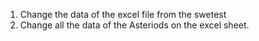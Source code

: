 <!-- Steps of the Project -->

1. Change the data of the excel file from the swetest
2. Change all the data of the Asteriods on the excel sheet.
